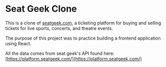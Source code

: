 # Seat Geek Clone
This is a clone of [seatgeek.com](https://www.seatgeek.com), a ticketing platform for buying and selling tickets for live sports, concerts, and theatre events.

The purpose of this project was to practice building a frontend application using React. 

All the data comes from seat geek's API found here: [https://platform.seatgeek.com/](https://platform.seatgeek.com/)

